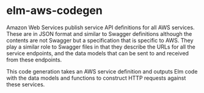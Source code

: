 # elm-aws-codegen

Amazon Web Services publish service API definitions for all AWS services. These are in JSON format
and similar to Swagger definitions although the contents are not Swagger but a specification
that is specific to AWS. They play a similar role to Swagger files in that they describe the
URLs for all the service endpoints, and the data models that can be sent to and received from
these endpoints.

This code generation takes an AWS service definition and outputs Elm code with the data models
and functions to construct HTTP requests against these services.
